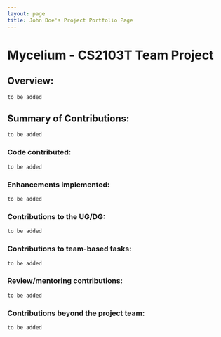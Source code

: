 ```yaml
---
layout: page
title: John Doe's Project Portfolio Page
---
```


# Mycelium - CS2103T Team Project

## Overview: 
`to be added`
## Summary of Contributions: 
`to be added`
### Code contributed:
`to be added`
### Enhancements implemented: 
`to be added`
### Contributions to the UG/DG: 
`to be added`
### Contributions to team-based tasks:
`to be added`
### Review/mentoring contributions:
`to be added`
### Contributions beyond the project team:
`to be added`
